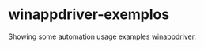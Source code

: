 # winappdriver-exemplos

Showing some automation usage examples [winappdriver](https://github.com/microsoft/WinAppDriver).
